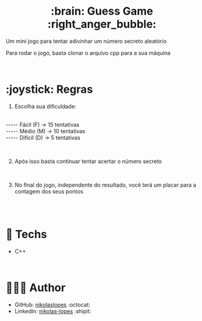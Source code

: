 <div align="center">
  <h1><strong>	:brain: Guess Game :right_anger_bubble: </strong></h1>
</div>
  <p>Um mini jogo para tentar adivinhar um número secreto aleatório</p>
  <p>Para rodar o jogo, basta clonar o arquivo cpp para a sua máquina</p>
<br>
 <h1><strong>	:joystick: Regras </strong></h1>

1. Escolha sua dificuldade: <br><br>

 ----- Fácil (F) -> 15 tentativas <br>
 ----- Médio (M) -> 10 tentativas <br>
 ----- Difícil (D) -> 5 tentativas <br>
 
 <br>
 
2. Após isso basta continuar tentar acertar o número secreto

<br>

3. No final do jogo, independente do resultado, você terá um placar para a contagem dos seus pontos



 
 <br><br>
# 🚀 Techs
- C++
    
 <br>
   
# 👨🏻‍💻 Author

- GitHub: [nikolaslopes](https://github.com/nikolaslopes) :octocat:
- LinkedIn: [nikolas-lopes](https://www.linkedin.com/in/nikolas-lopes-b06524209/) :shipit:
